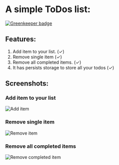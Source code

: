 # A simple ToDos list:

[![Greenkeeper badge](https://badges.greenkeeper.io/richardtks/rn-todolist.svg)](https://greenkeeper.io/)

## Features:
1. Add item to your list. (✓)
2. Remove single item (✓)
3. Remove all completed items. (✓)
4. It has persists storage to store all your todos (✓)

## Screenshots:
### Add item to your list
![Add item](http://gdurl.com/ukHY)

### Remove single item
![Remove item](http://gdurl.com/oUqa)

### Remove all completed items
![Remove completed item](http://gdurl.com/dBVk)


